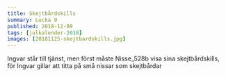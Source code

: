 ```yaml
---
title: Skejtbårdskills
summary: Lucka 9
published: 2018-12-09
tags: [julkalender-2018]
images: [20181125-skejtbardskills.jpg]
---
```


Ingvar står till tjänst, men först måste Nisse_528b visa sina skejtbårdskills, för Ingvar gillar att titta på små nissar som skejtbårdar
